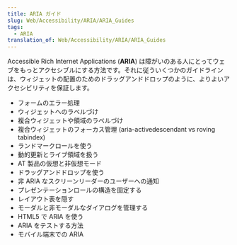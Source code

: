 ```yaml
---
title: ARIA ガイド
slug: Web/Accessibility/ARIA/ARIA_Guides
tags:
  - ARIA
translation_of: Web/Accessibility/ARIA/ARIA_Guides
---
```

Accessible Rich Internet Applications (**ARIA**) は障がいのある人にとってウェブをもっとアクセシブルにする方法です。それに従ういくつかのガイドラインは、ウィジェットの配置のためのドラッグアンドドロップのように、よりよいアクセシビリティを保証します。

- フォームのエラー処理
- ウィジェットへのラベルづけ
- 複合ウィジェットや領域のラベルづけ
- 複合ウィジェットのフォーカス管理 (aria-activedescendant vs roving tabindex)
- ランドマークロールを使う
- 動的更新とライブ領域を扱う
- AT 製品の仮想と非仮想モード
- ドラッグアンドドロップを使う
- 非 ARIA なスクリーンリーダーのユーザーへの通知
- プレゼンテーションロールの構造を固定する
- レイアウト表を隠す
- モーダルと非モーダルなダイアログを管理する
- HTML5 で ARIA を使う
- ARIA をテストする方法
- モバイル端末での ARIA
